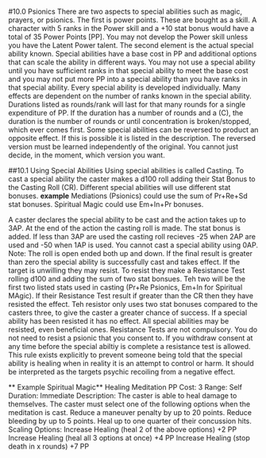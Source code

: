#10.0 Psionics
There are two aspects to special abilities such as magic, prayers, or psionics. The first is power points. These are bought as a skill. A character with 5 ranks in the Power skill and a +10 stat bonus would have a total of 35 Power Points [PP]. You may not develop the Power skill unless you have the Latent Power talent.
The second element is the actual special ability known. Special abilities have a base cost in PP and additional options that can scale the ability in different ways. You may not use a special ability until you have sufficient ranks in that special ability to meet the base cost and you may not put more PP into a special ability than you have ranks in that special ability.
Every special ability is developed individually.
Many effects are dependent on the number of ranks known in the special ability.
Durations listed as rounds/rank will last for that many rounds for a single expenditure of PP.
If the duration has a number of rounds and a (C), the duration is the number of rounds or until concentration is broken/stopped, which ever comes first.
Some special abilities can be reversed to product an opposite effect. If this is possible it is listed in the description. The reversed version must be learned independently of the original. You cannot just decide, in the moment, which version you want.

##10.1 Using Special Abilities
Using special abilities is called Casting. To cast a special ability the caster makes a d100 roll adding their Stat Bonus to the Casting Roll (CR). Different special abilities will use different stat bonuses.
**example**
Mediations (Psionics) could use the sum of Pr+Re+Sd stat bonuses. 
Spiritual Magic could use Em+In+Pr bonuses.

A caster declares the special ability to be cast and the action takes up to 3AP. At the end of the action the casting roll is made. The stat bonus is added. If less than 3AP are used the casting roll recieves -25 when 2AP are used and -50 when 1AP is used. You cannot cast a special ability using 0AP.
Note: The roll is open ended both up and down.
If the final result is greater than zero the special ability is successfully cast and takes effect.
If the target is unwilling they may resist. To resist they make a Resistance Test rolling d100 and adding the sum of two stat bonsues. Teh two will be the first two listed stats used in casting (Pr+Re Psionics, Em+In for Spiritual MAgic). If their Resistance Test result if greater than the CR then they have resisted the effect. Teh resistor only uses two stat bonuses compared to the casters three, to give the caster a greater chance of success.
If a special ability has been resisted it has no effect. All special abilities may be resisted, even beneficial ones.
Resistance Tests are not compulsory. You do not need to resist a psionic that you consent to. If you withdraw consent at any time before the special abiltiy is complete a resistance test is allowed.
This rule exists explicitly to prevent someone being told that the special ability is healing when in reality it is an attempt to control or harm. It should be interpreted as the targets psychic recoiling from a negative effect.

** Example Spiritual Magic**
Healing Meditation
PP Cost: 3
Range: Self
Duration: Immediate
Description: The caster is able to heal damage to themselves. The caster must select one of the following options when the meditation is cast.
Reduce a maneuver penalty by up to 20 points.
Reduce bleeding by up to 5 points.
Heal up to one quarter of their concussion hits.
Scaling Options:
Increase Healing (heal 2 of the above options)  +2 PP
Increase Healing (heal all 3 options at once) +4 PP
Increase Healing (stop death in x rounds) +7 PP

